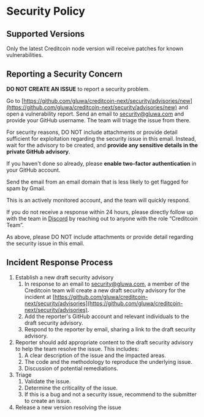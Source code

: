 # Security Policy

## Supported Versions

Only the latest Creditcoin node version will receive patches for known vulnerabilities.

## Reporting a Security Concern

**DO NOT CREATE AN ISSUE** to report a security problem.

Go to [https://github.com/gluwa/creditcoin-next/security/advisories/new](https://github.com/gluwa/creditcoin-next/security/advisories/new) and open a vulnerability report. Send an email to [security@gluwa.com](mailto:security@gluwa.com) and provide your GitHub username. The team will triage the issue from there.

For security reasons, DO NOT include attachments or provide detail sufficient for exploitation regarding the security issue in this email. Instead, wait for the advisory to be created, and **provide any sensitive details in the private GitHub advisory**.

If you haven't done so already, please **enable two-factor authentication** in your GitHub account.

Send the email from an email domain that is less likely to get flagged for spam by Gmail.

This is an actively monitored account, and the team will quickly respond.

If you do not receive a response within 24 hours, please directly follow up with the team in [Discord](https://discord.gg/creditcoin) by reaching out to anyone with the role “Creditcoin Team”.

As above, please DO NOT include attachments or provide detail regarding the security issue in this email.

## Incident Response Process

1. Establish a new draft security advisory
    1. In response to an email to [security@gluwa.com](mailto:security@gluwa.com), a member of the Creditcoin team will create a new draft security advisory for the incident at [https://github.com/gluwa/creditcoin-next/security/advisories](https://github.com/gluwa/creditcoin-next/security/advisories).
    2. Add the reporter's GitHub account and relevant individuals to the draft security advisory.
    3. Respond to the reporter by email, sharing a link to the draft security advisory.
2. Reporter should add appropriate content to the draft security advisory to help the team resolve the issue. This includes:
    1. A clear description of the issue and the impacted areas.
    2. The code and the methodology to reproduce the underlying issue.
    3. Discussion of potential remediations.
3. Triage
    1. Validate the issue.
    2. Determine the criticality of the issue.
    3. If this is a bug and not a security issue, recommend to the submitter to create an issue.
4. Release a new version resolving the issue
